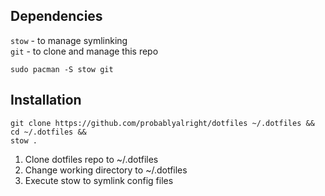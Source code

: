 ## Dependencies
`stow` - to manage symlinking\
`git`  - to clone and manage this repo
```
sudo pacman -S stow git
```
## Installation
```
git clone https://github.com/probablyalright/dotfiles ~/.dotfiles && cd ~/.dotfiles &&
stow .
```
1. Clone dotfiles repo to ~/.dotfiles
2. Change working directory to ~/.dotfiles
3. Execute stow to symlink config files
